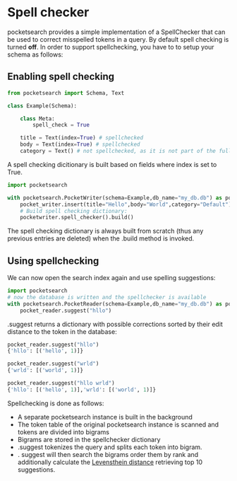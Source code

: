 # Spell checker

pocketsearch provides a simple implementation of a SpellChecker that can be used to 
correct misspelled tokens in a query. By default spell checking is turned **off**.
In order to support spellchecking, you have to to setup your schema as follows:

## Enabling spell checking

```Python
from pocketsearch import Schema, Text

class Example(Schema):

    class Meta:
        spell_check = True

    title = Text(index=True) # spellchecked
    body = Text(index=True) # spellchecked
    category = Text() # not spellchecked, as it is not part of the fulltext-search index

```

A spell checking dicitionary is built based on fields where index is set to True.

```Python
import pocketsearch

with pocketsearch.PocketWriter(schema=Example,db_name="my_db.db") as pocket_writer:
    pocket_writer.insert(title="Hello",body="World",category="Default")
    # Build spell checking dictionary:
    pocketwriter.spell_checker().build()
```

The spell checking dictionary is always built from scratch (thus any previous entries are deleted) when 
the .build method is invoked.

## Using spellchecking

We can now open the search index again and use spelling suggestions:

```Python
import pocketsearch
# now the database is written and the spellchecker is available
with pocketsearch.PocketReader(schema=Example,db_name="my_db.db") as pocket_reader:
    pocket_reader.suggest("hllo") 
```

.suggest returns a dictionary with possible corrections sorted by their edit distance 
to the token in the database:

```Python
pocket_reader.suggest("hllo")
{'hllo': [('hello', 1)]}
```

```Python
pocket_reader.suggest("wrld") 
{'wrld': [('world', 1)]}
```

```Python
pocket_reader.suggest("hllo wrld")
{'hllo': [('hello', 1)],'wrld': [('world', 1)]}
```

Spellchecking is done as follows:

* A separate pocketsearch instance is built in the background 
* The token table of the original pocketsearch instance is scanned and tokens are divided into bigrams
* Bigrams are stored in the spellchecker dictionary
* .suggest tokenizes the query and splits each token into bigram.
* . suggest will then search the bigrams order them by rank and additionally calculate the [Levensthein distance](https://en.wikipedia.org/wiki/Levenshtein_distance) retrieving top 10 suggestions.





